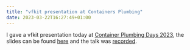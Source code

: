 ```yaml
---
title: "vfkit presentation at Containers Plumbing"
date: 2023-03-22T16:27:49+01:00
---
```


I gave a vfkit presentation today at [Container Plumbing Days 2023](https://containerplumbing.org/sessions/2023/vfkit_a_minimal_), the slides can be found [here](/blog/Container%20Plumbing%202023%20-%20vfkit%20-%20A%20minimal%20hypervisor%20using%20Apple%27s%20virtualization%20framework.pdf) and the talk was [recorded](https://www.youtube.com/watch?v=Z2kfaE7H31o).
